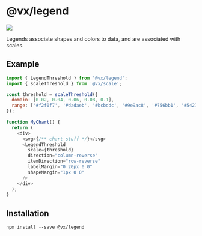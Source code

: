 # @vx/legend

<a title="@vx/legend npm downloads" href="https://www.npmjs.com/package/@vx/legend">
  <img src="https://img.shields.io/npm/dm/@vx/legend.svg?style=flat-square" />
</a>

Legends associate shapes and colors to data, and are associated with scales.

## Example

```js
import { LegendThreshold } from '@vx/legend';
import { scaleThreshold } from '@vx/scale';

const threshold = scaleThreshold({
  domain: [0.02, 0.04, 0.06, 0.08, 0.1],
  range: ['#f2f0f7', '#dadaeb', '#bcbddc', '#9e9ac8', '#756bb1', '#54278f'],
});

function MyChart() {
  return (
    <div>
      <svg>{/** chart stuff */}</svg>
      <LegendThreshold
        scale={threshold}
        direction="column-reverse"
        itemDirection="row-reverse"
        labelMargin="0 20px 0 0"
        shapeMargin="1px 0 0"
      />
    </div>
  );
}
```

## Installation

```
npm install --save @vx/legend
```

